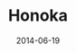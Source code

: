 ---
title: Honoka
date: 2014-06-19
tags: LoveLive!
image: https://lh5.googleusercontent.com/-Em6hjpf0OTo/U6KFyPbqa5I/AAAAAAAABVk/P6oGcx5HVYA/s800/tumblr_n3zemmmwNr1s4qvrdo1_500.gif
---